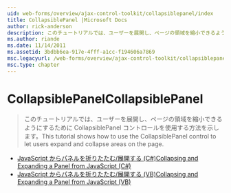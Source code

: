 ```yaml
---
uid: web-forms/overview/ajax-control-toolkit/collapsiblepanel/index
title: CollapsiblePanel |Microsoft Docs
author: rick-anderson
description: このチュートリアルでは、ユーザーを展開し、ページの領域を縮小できるようにするために CollapsiblePanel コントロールを使用する方法を示します。
ms.author: riande
ms.date: 11/14/2011
ms.assetid: 3bdbb6ea-917e-4fff-a1cc-f194606a7869
msc.legacyurl: /web-forms/overview/ajax-control-toolkit/collapsiblepanel
msc.type: chapter
---
```

<a name="collapsiblepanel"></a><span data-ttu-id="31827-103">CollapsiblePanel</span><span class="sxs-lookup"><span data-stu-id="31827-103">CollapsiblePanel</span></span>
====================
> <span data-ttu-id="31827-104">このチュートリアルでは、ユーザーを展開し、ページの領域を縮小できるようにするために CollapsiblePanel コントロールを使用する方法を示します。</span><span class="sxs-lookup"><span data-stu-id="31827-104">This tutorial shows how to use the CollapsiblePanel control to let users expand and collapse areas on the page.</span></span>


- [<span data-ttu-id="31827-105">JavaScript からパネルを折りたたむ/展開する (C#)</span><span class="sxs-lookup"><span data-stu-id="31827-105">Collapsing and Expanding a Panel from JavaScript (C#)</span></span>](collapsing-and-expanding-a-panel-from-javascript-cs.md)
- [<span data-ttu-id="31827-106">JavaScript からパネルを折りたたむ/展開する (VB)</span><span class="sxs-lookup"><span data-stu-id="31827-106">Collapsing and Expanding a Panel from JavaScript (VB)</span></span>](collapsing-and-expanding-a-panel-from-javascript-vb.md)
